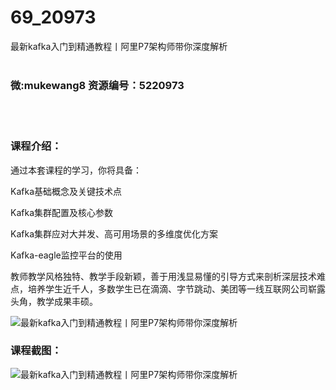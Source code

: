 # 69_20973
最新kafka入门到精通教程丨阿里P7架构师带你深度解析
<br/></br>
<h3>微:mukewang8 资源编号：5220973</h3>
<br/></br>
<h3>课程介绍：</h3>
<p>通过本套课程的学习，你将具备：</p>
<p><a title="查看与 Kafka 相关的文章" target="_blank">Kafka</a>基础概念及关键技术点</p>
<p><a title="查看与 Kafka 相关的文章" target="_blank">Kafka</a>集群配置及核心参数</p>
<p>Kafka集群应对大并发、高可用场景的多维度优化方案</p>
<p>Kafka-eagle监控平台的使用</p>
<p>教师教学风格独特、教学手段新颖，善于用浅显易懂的引导方式来剖析深层技术难点，培养学生近千人，多数学生已在滴滴、字节跳动、美团等一线互联网公司崭露头角，教学成果丰硕。</p>
<p><img src="https://www.ko996.com/wp-content/uploads/img/2021/09/1-5-300x277.png" alt="最新kafka入门到精通教程丨阿里P7架构师带你深度解析"></p>
<div class="info-desc">
<h3>课程截图：</h3>
<p><img src="https://www.ko996.com/wp-content/uploads/img/2021/09/2-5.png" alt="最新kafka入门到精通教程丨阿里P7架构师带你深度解析"></p>


			
</div>
